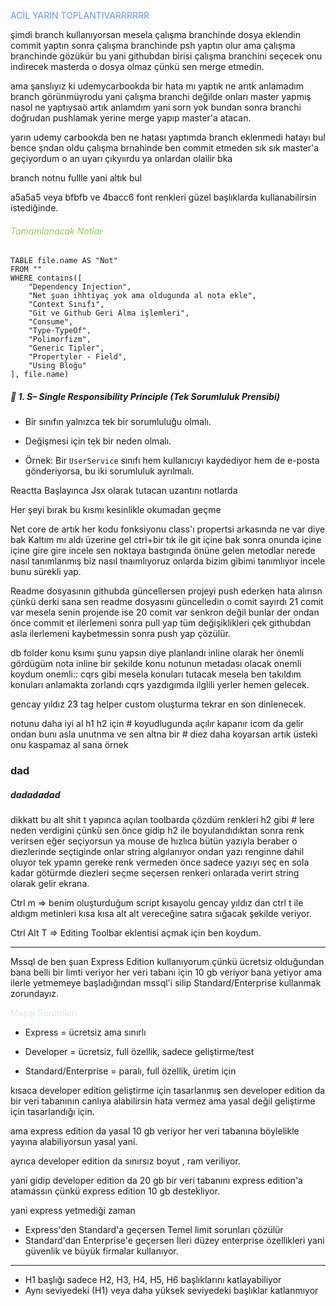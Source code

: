 

<font color="#6495ed">ACİL YARIN TOPLANTIVARRRRRR</font>

şimdi branch kullanıyorsan mesela çalışma branchinde dosya eklendin commit yaptın  sonra çalışma branchinde psh yaptın olur ama çalışma branchinde gözükür bu yani githubdan birisi çalışma branchini seçecek onu indirecek masterda o dosya olmaz çünkü sen merge etmedin.

ama şanslıyız ki udemycarbookda bir hata mı yaptık ne arıtk anlamadım branch görünmüyrodu yani çalışma branchi değilde onları master yapmış nasol ne yaptıysaö artık anlamdım yani sorn yok bundan sonra branchi doğrudan pushlamak yerine merge yapıp master'a atacan.

yarın udemy carbookda ben ne hatası yaptımda branch eklenmedi hatayı bul bence şndan oldu çalışma brnahinde ben commit etmeden sık sık master'a geçiyordum o an uyarı çıkyıırdu ya onlardan olailir bka



branch notnu fullle yani altık bul



a5a5a5 veya bfbfb ve 4bacc6  font renkleri güzel başlıklarda kullanabilirsin istediğinde.

###### <font color="#92d050">Tamamlanacak Notlar</font>

```dataview
TABLE file.name AS "Not"
FROM ""
WHERE contains([
    "Dependency Injection",
    "Net şuan ihhtiyaç yok ama oldugunda al nota ekle",
    "Context Sınıfı",
    "Git ve Github Geri Alma işlemleri",
    "Consume",
    "Type-TypeOf",
    "Polimorfizm",
    "Generic Tipler",
    "Propertyler - Field",
    "Using Bloğu"
], file.name)
```

##### 🧱 1. S– Single Responsibility Principle (Tek Sorumluluk Prensibi)

- Bir sınıfın yalnızca tek bir sorumluluğu olmalı.
    
- Değişmesi için tek bir neden olmalı.
    
- Örnek: Bir `UserService` sınıfı hem kullanıcıyı kaydediyor hem de e-posta gönderiyorsa, bu iki sorumluluk ayrılmalı.


Reactta Başlayınca Jsx olarak tutacan uzantını notlarda


Her şeyi bırak bu kısmı kesinlikle okumadan geçme 

Net core de artık her kodu fonksiyonu class'ı propertsi arkasında ne var diye bak Kaltım mı aldı üzerine gel ctrl+bir tık ile git içine bak sonra onunda içine içine gire gire incele sen noktaya bastıgında önüne gelen metodlar nerede nasıl tanımlanmış biz nasıl tnaımlıyoruz onlarda bizim gibimi tanımlıyor incele bunu sürekli yap.


Readme dosyasının githubda güncellersen projeyi push ederken hata alırısn çünkü derki sana sen readme dosyasını güncelledin o comit sayırdı 21 comit var mesela senin projende ise 20 comit var senkron değil bunlar der ondan önce commit et ilerlemeni sonra pull yap tüm değişiklikleri çek githubdan asla ilerlemeni kaybetmessin sonra push yap çözülür.


db folder konu ksımı şunu yapsın diye planlandı inline olarak her önemli gördügüm nota inline bir şekilde konu notunun metadası olacak onemli koydum onemli:: cqrs   gibi mesela konuları tutacak mesela ben takıldım konuları anlamakta zorlandı cqrs yazdıgımda ilglili yerler hemen gelecek.



gencay yıldız 23 tag helper custom oluşturma tekrar en son dinlenecek.


notunu daha iyi al h1 h2 için # koyudlugunda açılır kapanır icom da gelir ondan bunı asla unutnma ve sen altna bir # diez daha koyarsan artık üsteki onu kaspamaz al sana örnek

### dad

##### dadadadad


dikkatt bu alt shit t yapınca açılan toolbarda çözdüm renkleri h2 gibi # lere neden verdigini çünkü
sen önce gidip h2 ile boyulandıdıktan sonra renk verirsen eğer seçiyorsun ya mouse de hızlıca bütün yazıyla beraber o diezlerinde seçtiginde onlar string algılanıyor ondan yazı renginne dahil oluyor tek ypamn gereke renk vermeden önce sadece yazıyı seç en sola kadar götürmde diezleri seçme seçersen renkeri onlarada verirt string olarak gelir ekrana.



Ctrl m => benim oluşturduğum script kısayolu gencay yıldız dan ctrl t ile aldıgm metinleri kısa kısa alt alt vereceğine satıra sığacak şekilde veriyor.

Ctrl Alt T => Editing Toolbar eklentisi açmak için ben koydum.

---

Mssql de ben şuan Express Edition kullanıyorum çünkü ücretsiz olduğundan bana belli bir limti veriyor her veri tabanı için 10 gb veriyor bana yetiyor ama ilerle yetmemeye başladığından mssql'i silip Standard/Enterprise kullanmak zorundayız.

<font color="#dbe5f1">Mssql Sürümleri </font>

- Express = ücretsiz ama sınırlı
    
- Developer = ücretsiz, full özellik, sadece geliştirme/test
    
- Standard/Enterprise = paralı, full özellik, üretim için

kısaca developer edition geliştirme için tasarlanmış sen developer edition da bir veri tabanının canlıya alabilirsin hata vermez ama yasal değil geliştirme için tasarlandığı için.

ama express edition da yasal 10 gb veriyor her veri tabanına böylelikle yayına alabiliyorsun yasal yani.

ayrıca developer edition da sınırsız boyut , ram veriliyor.

yani gidip developer edition da 20 gb bir veri tabanını express edition'a atamassın çünkü express edition 10 gb destekliyor.

yani express yetmediği zaman

- Express'den Standard'a geçersen Temel limit sorunları çözülür
- Standard'dan Enterprise'e geçersen İleri düzey enterprise özellikleri yani güvenlik ve büyük firmalar kullanıyor.

---

- H1 başlığı sadece H2, H3, H4, H5, H6 başlıklarını katlayabiliyor
- Aynı seviyedeki (H1) veya daha yüksek seviyedeki başlıklar katlanmıyor